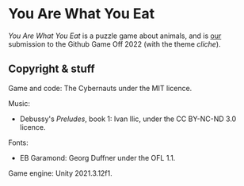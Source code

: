 # You Are What You Eat

_You Are What You Eat_ is a puzzle game about animals, and is [our](https://cybernauts.space) submission to the Github Game Off 2022 (with the theme _cliche_).

## Copyright & stuff

Game and code:
The Cybernauts under the MIT licence.

Music:
- Debussy's _Preludes_, book 1: Ivan Ilic, under the CC BY-NC-ND 3.0 licence.

Fonts:
- EB Garamond: Georg Duffner under the OFL 1.1.

Game engine:
Unity 2021.3.12f1.